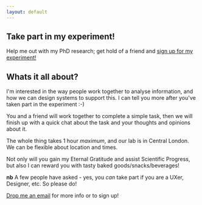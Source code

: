 ```yaml
---
layout: default
---
```


## Take part in my experiment! 
Help me out with my PhD research; get hold of a friend and <a href="mailto:geraint.jones@ucl.ac.uk?Subject=Experiment signup" target="_top">sign up for my experiment!</a>

## Whats it all about?
I'm interested in the way people work together to analyse information, and how we can design systems to support this. I can tell you more after you've taken part in the experiment :-) 

You and a friend will work together to complete a simple task, then we will finish up with a quick chat about the task and your thoughts and opinions about it.

The whole thing takes 1 hour *maximum*, and our lab is in Central London. We can be flexible about location and times. 

Not only will you gain my Eternal Gratitude and assist Scientific Progress, but also I can reward you with tasty baked goods/snacks/beverages!

**nb** A few people have asked - yes, you *can* take part if you are a UXer, Designer, etc. So please do!

<a href="mailto:geraint.jones@ucl.ac.uk?Subject=Experiment signup" target="_top">Drop me an email</a>
for more info or to sign up! 


